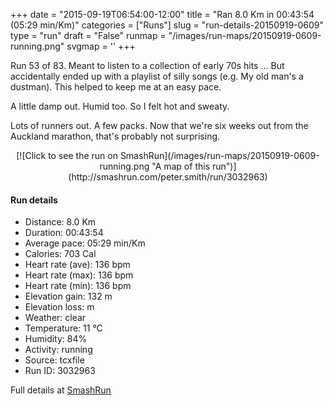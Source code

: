 +++
date = "2015-09-19T06:54:00-12:00"
title = "Ran 8.0 Km in 00:43:54 (05:29 min/Km)"
categories = ["Runs"]
slug = "run-details-20150919-0609"
type = "run"
draft = "False"
runmap = "/images/run-maps/20150919-0609-running.png"
svgmap = '<polyline points="95 54, 99 47, 100 42, 98 41, 97 41, 91 40, 83 42, 75 46, 60 57, 59 57, 53 63, 51 64, 29 71, 25 68, 24 65, 24 63, 23 60, 16 55, 9 55, 8 48, 1 44, 0 34, 12 28, 22 32, 27 32, 30 37, 34 40, 55 38, 72 47, 84 43, 86 45, 90 44, 92 46, 98 47, 98 50, 96 54">'
+++

Run 53 of 83. Meant to listen to a collection of early 70s hits ... But accidentally ended up with a playlist of silly songs (e.g. My old man's a dustman). This helped to keep me at an easy pace. 

A little damp out. Humid too. So I felt hot and sweaty. 

Lots of runners out. A few packs. Now that we're six weeks out from the Auckland marathon, that's probably not surprising. 



<!--more-->

<center>
[![Click to see the run on SmashRun](/images/run-maps/20150919-0609-running.png "A map of this run")](http://smashrun.com/peter.smith/run/3032963)
</center>

#### Run details

* Distance: 8.0 Km
* Duration: 00:43:54
* Average pace: 05:29 min/Km
* Calories: 703 Cal
* Heart rate (ave): 136 bpm
* Heart rate (max): 136 bpm
* Heart rate (min): 136 bpm
* Elevation gain: 132 m
* Elevation loss:  m
* Weather: clear
* Temperature: 11 &deg;C
* Humidity: 84%
* Activity: running
* Source: tcxfile
* Run ID: 3032963

Full details at [SmashRun](http://smashrun.com/peter.smith/run/3032963)